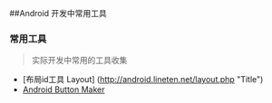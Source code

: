 
##Android 开发中常用工具
### 常用工具
> 实际开发中常用的工具收集

* [布局id工具 Layout] (http://android.lineten.net/layout.php "Title") 
* [Android Button Maker](http://angrytools.com/android/button/ "Title") 







